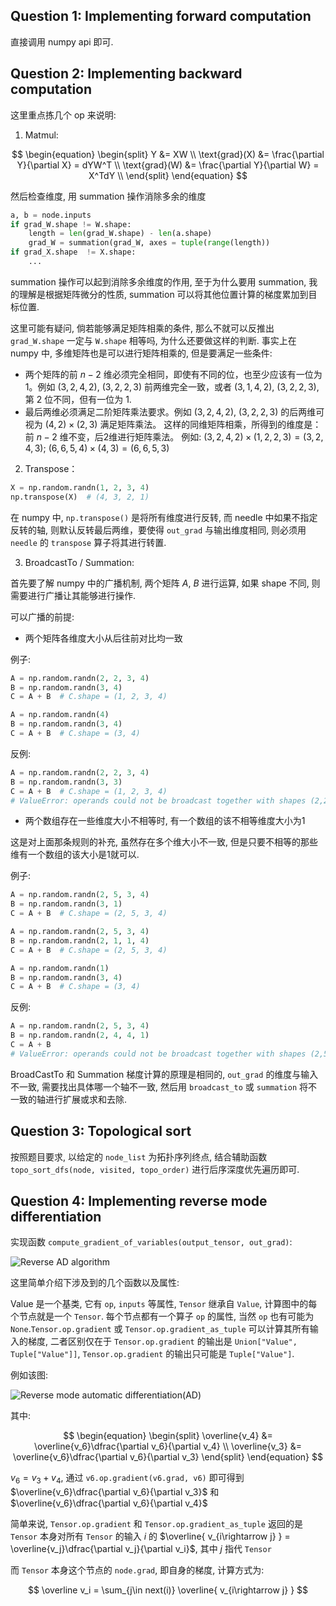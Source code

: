 ## Question 1: Implementing forward computation

直接调用 numpy api 即可.


## Question 2: Implementing backward computation

这里重点拣几个 op 来说明:

1. Matmul:

$$
\begin{equation} 
\begin{split}
  Y &= XW \\
 \text{grad}(X) &= \frac{\partial Y}{\partial X} = dYW^T \\
 \text{grad}(W) &= \frac{\partial Y}{\partial W} = X^TdY \\
\end{split}
\end{equation}
$$

然后检查维度, 用 summation 操作消除多余的维度

```python
a, b = node.inputs
if grad_W.shape != W.shape:
    length = len(grad_W.shape) - len(a.shape)
    grad_W = summation(grad_W, axes = tuple(range(length))
if grad_X.shape  != X.shape:
    ...
```

summation 操作可以起到消除多余维度的作用, 至于为什么要用 summation, 我的理解是根据矩阵微分的性质, summation 可以将其他位置计算的梯度累加到目标位置.

这里可能有疑问, 倘若能够满足矩阵相乘的条件, 那么不就可以反推出 `grad_W.shape` 一定与 `W.shape` 相等吗, 为什么还要做这样的判断. 事实上在 numpy 中, 多维矩阵也是可以进行矩阵相乘的, 但是要满足一些条件:


- 两个矩阵的前 $n-2$ 维必须完全相同，即使有不同的位，也至少应该有一位为 1。例如 $(3,2,4,2)$, $(3,2,2,3)$ 前两维完全一致，或者 $(3, 1, 4, 2)$, $(3, 2, 2, 3)$, 第 2 位不同，但有一位为 1.
- 最后两维必须满足二阶矩阵乘法要求。例如 $(3,2,4,2)$, $(3,2,2,3)$ 的后两维可视为 $(4,2)\times(2,3)$ 满足矩阵乘法。
这样的同维矩阵相乘，所得到的维度是：前 $n-2$ 维不变，后2维进行矩阵乘法。
例如: $(3, 2, 4, 2)\times(1, 2, 2, 3) = (3, 2, 4, 3)$; $(6, 6, 5, 4)\times(4, 3) = (6, 6, 5, 3)$


2. Transpose：

```python
X = np.random.randn(1, 2, 3, 4)
np.transpose(X)  # (4, 3, 2, 1)
```

在 numpy 中, `np.transpose()` 是将所有维度进行反转, 而 needle 中如果不指定反转的轴, 则默认反转最后两维，要使得 `out_grad` 与输出维度相同, 则必须用 `needle` 的 `transpose` 算子将其进行转置. 

3. BroadcastTo / Summation:

首先要了解 numpy 中的广播机制, 两个矩阵 $A$, $B$ 进行运算, 如果 shape 不同, 则需要进行广播让其能够进行操作.

可以广播的前提:

- 两个矩阵各维度大小从后往前对比均一致

例子:

```python
A = np.random.randn(2, 2, 3, 4)
B = np.random.randn(3, 4)
C = A + B  # C.shape = (1, 2, 3, 4)

A = np.random.randn(4)
B = np.random.randn(3, 4)
C = A + B  # C.shape = (3, 4)
```

反例:

```python
A = np.random.randn(2, 2, 3, 4)
B = np.random.randn(3, 3)
C = A + B  # C.shape = (1, 2, 3, 4) 
# ValueError: operands could not be broadcast together with shapes (2,2,3,4) (3,3)  # 最后一维不相等
```

- 两个数组存在一些维度大小不相等时, 有一个数组的该不相等维度大小为1

这是对上面那条规则的补充, 虽然存在多个维大小不一致, 但是只要不相等的那些维有一个数组的该大小是1就可以.


例子:
```python
A = np.random.randn(2, 5, 3, 4)
B = np.random.randn(3, 1)
C = A + B  # C.shape = (2, 5, 3, 4)

A = np.random.randn(2, 5, 3, 4)
B = np.random.randn(2, 1, 1, 4)
C = A + B  # C.shape = (2, 5, 3, 4)

A = np.random.randn(1)
B = np.random.randn(3, 4)
C = A + B  # C.shape = (3, 4)
```

反例:
```python
A = np.random.randn(2, 5, 3, 4)
B = np.random.randn(2, 4, 4, 1)
C = A + B  
# ValueError: operands could not be broadcast together with shapes (2,5,3,4) (2,4,4,1)  # 倒数第二维不相等
```

BroadCastTo 和 Summation 梯度计算的原理是相同的, `out_grad` 的维度与输入不一致, 需要找出具体哪一个轴不一致, 然后用 `broadcast_to` 或 `summation` 将不一致的轴进行扩展或求和去除.
## Question 3: Topological sort

按照题目要求, 以给定的 `node_list` 为拓扑序列终点, 结合辅助函数 `topo_sort_dfs(node, visited, topo_order)` 进行后序深度优先遍历即可. 


## Question 4: Implementing reverse mode differentiation

实现函数 `compute_gradient_of_variables(output_tensor, out_grad)`: 

![Reverse AD algorithm](https://i.postimg.cc/HsHFX9zH/Snipaste-2023-08-30-17-34-29.png)

这里简单介绍下涉及到的几个函数以及属性:

Value 是一个基类, 它有 `op`, `inputs` 等属性, `Tensor` 继承自 `Value`, 计算图中的每个节点就是一个 `Tensor`. 每个节点都有一个算子 `op` 的属性, 当然 `op` 也有可能为 `None`.`Tensor.op.gradient` 或 `Tensor.op.gradient_as_tuple` 可以计算其所有输入的梯度, 二者区别仅在于 `Tensor.op.gradient` 的输出是 `Union["Value", Tuple["Value"]]`, `Tensor.op.gradient` 的输出只可能是 `Tuple["Value"]`.

例如该图:



![Reverse mode automatic differentiation(AD)](https://i.postimg.cc/nhZ8ZMXV/Snipaste-2023-08-30-17-50-38.png)

其中:

$$
\begin{equation} 
\begin{split}
\overline{v_4} &= \overline{v_6}\dfrac{\partial v_6}{\partial v_4}  \\
\overline{v_3} &= \overline{v_6}\dfrac{\partial v_6}{\partial v_3}  
\end{split}
\end{equation}
$$

$v_6 = v_3 + v_4$, 通过 `v6.op.gradient(v6.grad, v6)` 即可得到 $\overline{v_6}\dfrac{\partial v_6}{\partial v_3}$ 和 $\overline{v_6}\dfrac{\partial v_6}{\partial v_4}$

简单来说, `Tensor.op.gradient` 和 `Tensor.op.gradient_as_tuple`  返回的是 `Tensor` 本身对所有 `Tensor` 的输入 $i$ 的 $\overline{ v_{i\rightarrow j}  } = \overline{v_j}\dfrac{\partial v_j}{\partial v_i}$, 其中 $j$ 指代 `Tensor`

而 `Tensor` 本身这个节点的 `node.grad`, 即自身的梯度, 计算方式为:

$$
\overline v_i = \sum_{j\in next(i)}  \overline{ v_{i\rightarrow j}  } 
$$
